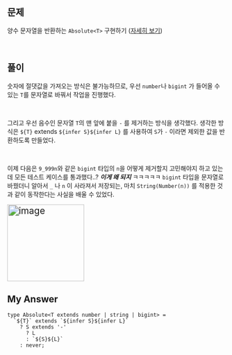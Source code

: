 ## 문제

양수 문자열을 반환하는 `Absolute<T>` 구현하기 ([자세히 보기](https://github.com/type-challenges/type-challenges/blob/main/questions/00529-medium-absolute/README.md))

<br>

## 풀이

숫자에 절댓값을 가져오는 방식은 불가능하므로, 우선 `number`나 `bigint` 가 들어올 수 있는 `T`를 문자열로 바꿔서 작업을 진행했다.

<br>

그리고 우선 음수인 문자열 `T`의 맨 앞에 붙을 `-` 를 제거하는 방식을 생각했다. 생각한 방식은 `${T}` extends `${infer S}${infer L}` 를 사용하여 `S`가 `-` 이라면 제외한 값을 반환하도록 만들었다.

<br>

이제 다음은 `9_999n`와 같은 `bigint` 타입의 `n`을 어떻게 제거할지 고민해야지 하고 있는데 모든 테스트 케이스를 통과했다..? ***이게 왜 되지*** ㅋㅋㅋㅋㅋ `bigint` 타입을 문자열로 바꿨더니 알아서 `_` 나 `n` 이 사라져서 저장되는, 마치 `String(Number(n))` 를 적용한 것과 같이 동작한다는 사실을 배울 수 있었다.

<img width="118" alt="image" src="https://user-images.githubusercontent.com/70627979/213722584-ba6bf903-159e-4504-ac30-87b515dff271.png" style="zoom:150%;" >

<br>

## My Answer

```tsx
type Absolute<T extends number | string | bigint> =
  `${T}` extends `${infer S}${infer L}`
    ? S extends '-'
      ? L
      : `${S}${L}`
    : never;
```